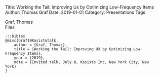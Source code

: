 Title: Working the Tail: Improving Ux by Optimizing Low-Frequency Items
Author: Thomas Graf
Date: 2019-01-01
Category: Presentations
Tags: 

<div markdown class="authors">
Graf, Thomas
</div>

<div markdown class="files">
<span id="files-title">Files</span>
</div>

~~~
:::bibtex
@misc{Graf19Kasistotalk,
    author = {Graf, Thomas},
    title = {Working the Tail: Improving UX by Optimizing Low-Frequency Items},
    year = {2019},
    note = {Invited talk, July 8, Kasisto Inc, New York City, New York}
}
~~~
